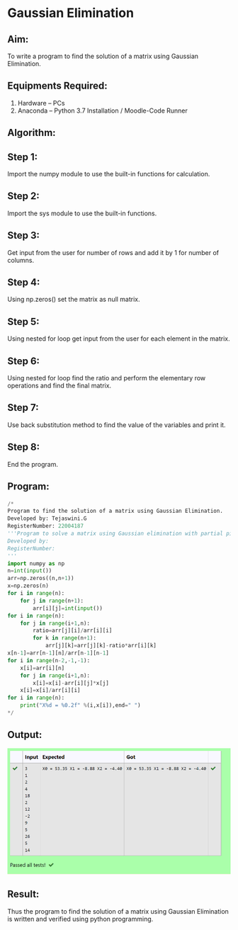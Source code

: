 # Gaussian Elimination

## Aim:
To write a program to find the solution of a matrix using Gaussian Elimination.

## Equipments Required:
1. Hardware – PCs
2. Anaconda – Python 3.7 Installation / Moodle-Code Runner

## Algorithm:
## Step 1:
Import the numpy module to use the built-in functions for calculation.

## Step 2:
Import the sys module to use the built-in functions.

## Step 3:
Get input from the user for number of rows and add it by 1 for number of columns.

## Step 4:
Using np.zeros() set the matrix as null matrix.

## Step 5:
Using nested for loop get input from the user for each element in the matrix.

## Step 6:
Using nested for loop find the ratio and perform the elementary row operations and find the final matrix.

## Step 7:
Use back substitution method to find the value of the variables and print it.

## Step 8:
End the program. 

## Program:
```python
/*
Program to find the solution of a matrix using Gaussian Elimination.
Developed by: Tejaswini.G
RegisterNumber: 22004187
'''Program to solve a matrix using Gaussian elimination with partial pivoting.
Developed by: 
RegisterNumber: 
'''
import numpy as np
n=int(input())
arr=np.zeros((n,n+1))
x=np.zeros(n)
for i in range(n):
    for j in range(n+1):
        arr[i][j]=int(input())
for i in range(n):
    for j in range(i+1,n):
        ratio=arr[j][i]/arr[i][i]
        for k in range(n+1):
            arr[j][k]=arr[j][k]-ratio*arr[i][k]
x[n-1]=arr[n-1][n]/arr[n-1][n-1]
for i in range(n-2,-1,-1):
    x[i]=arr[i][n]
    for j in range(i+1,n):
        x[i]=x[i]-arr[i][j]*x[j]
    x[i]=x[i]/arr[i][i]
for i in range(n):
    print("X%d = %0.2f" %(i,x[i]),end=" ")
*/
```
## Output:
![output](h.png)


## Result:
Thus the program to find the solution of a matrix using Gaussian Elimination is written and verified using python programming.

